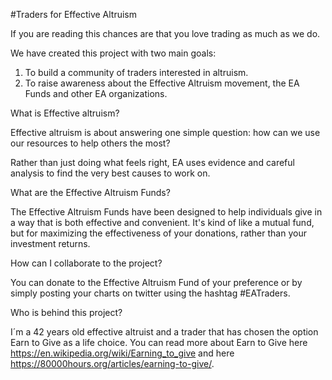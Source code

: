 #Traders for Effective Altruism

If you are reading this chances are that you love trading as much as we do. 

We have created this project with two main goals:

1. To build a community of traders interested in altruism. 
2. To raise awareness about the Effective Altruism movement, the EA Funds and other EA organizations.

What is Effective altruism?

Effective altruism is about answering one simple question: how can we use our resources to help others the most?

Rather than just doing what feels right, EA uses evidence and careful analysis to find the very best causes to work on.

What are the Effective Altruism Funds?

The Effective Altruism Funds have been designed  to help individuals give in a way that is both effective and convenient. It's kind of like a mutual fund, but for maximizing the effectiveness of your donations, rather than your investment returns.

How can I collaborate to the project?

You can donate to the Effective Altruism Fund of your preference or by simply posting your charts on twitter using the hashtag #EATraders. 

Who is behind this project?

I´m a 42 years old effective altruist and a trader that has chosen the option Earn to Give as a life choice. You can read more about Earn to Give here https://en.wikipedia.org/wiki/Earning_to_give and here https://80000hours.org/articles/earning-to-give/.

